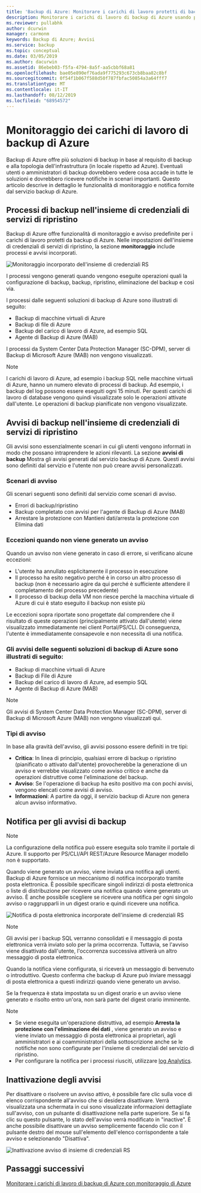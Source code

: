 ```yaml
---
title: 'Backup di Azure: Monitorare i carichi di lavoro protetti di backup di Azure'
description: Monitorare i carichi di lavoro di backup di Azure usando portale di Azure
ms.reviewer: pullabhk
author: dcurwin
manager: carmonm
keywords: Backup di Azure; Avvisi
ms.service: backup
ms.topic: conceptual
ms.date: 03/05/2019
ms.author: dacurwin
ms.assetid: 86ebeb03-f5fa-4794-8a5f-aa5cbbf68a81
ms.openlocfilehash: bae05e890ef76ada9f775293c673cb8baa82c8bf
ms.sourcegitcommit: 0f54f1b067f588d50f787fbfac50854a3a64fff7
ms.translationtype: MT
ms.contentlocale: it-IT
ms.lasthandoff: 08/12/2019
ms.locfileid: "68954572"
---
```

# <a name="monitoring-azure-backup-workloads"></a>Monitoraggio dei carichi di lavoro di backup di Azure

Backup di Azure offre più soluzioni di backup in base al requisito di backup e alla topologia dell'infrastruttura (in locale rispetto ad Azure). Eventuali utenti o amministratori di backup dovrebbero vedere cosa accade in tutte le soluzioni e dovrebbero ricevere notifiche in scenari importanti. Questo articolo descrive in dettaglio le funzionalità di monitoraggio e notifica fornite dal servizio backup di Azure.

## <a name="backup-jobs-in-recovery-services-vault"></a>Processi di backup nell'insieme di credenziali di servizi di ripristino

Backup di Azure offre funzionalità di monitoraggio e avviso predefinite per i carichi di lavoro protetti da backup di Azure. Nelle impostazioni dell'insieme di credenziali di servizi di ripristino, la sezione **monitoraggio** include processi e avvisi incorporati.

![Monitoraggio incorporato dell'insieme di credenziali RS](media/backup-azure-monitoring-laworkspace/rs-vault-inbuiltmonitoring.png)

I processi vengono generati quando vengono eseguite operazioni quali la configurazione di backup, backup, ripristino, eliminazione del backup e così via.

I processi dalle seguenti soluzioni di backup di Azure sono illustrati di seguito:

  - Backup di macchine virtuali di Azure
  - Backup di file di Azure
  - Backup del carico di lavoro di Azure, ad esempio SQL
  - Agente di Backup di Azure (MAB)

I processi da System Center Data Protection Manager (SC-DPM), server di Backup di Microsoft Azure (MAB) non vengono visualizzati.

> [!NOTE]
> I carichi di lavoro di Azure, ad esempio i backup SQL nelle macchine virtuali di Azure, hanno un numero elevato di processi di backup. Ad esempio, i backup del log possono essere eseguiti ogni 15 minuti. Per questi carichi di lavoro di database vengono quindi visualizzate solo le operazioni attivate dall'utente. Le operazioni di backup pianificate non vengono visualizzate.

## <a name="backup-alerts-in-recovery-services-vault"></a>Avvisi di backup nell'insieme di credenziali di servizi di ripristino

Gli avvisi sono essenzialmente scenari in cui gli utenti vengono informati in modo che possano intraprendere le azioni rilevanti. La sezione **avvisi di backup** Mostra gli avvisi generati dal servizio backup di Azure. Questi avvisi sono definiti dal servizio e l'utente non può creare avvisi personalizzati.

### <a name="alert-scenarios"></a>Scenari di avviso
Gli scenari seguenti sono definiti dal servizio come scenari di avviso.

  - Errori di backup/ripristino
  - Backup completato con avvisi per l'agente di Backup di Azure (MAB)
  - Arrestare la protezione con Mantieni dati/arresta la protezione con Elimina dati

### <a name="exceptions-when-an-alert-is-not-raised"></a>Eccezioni quando non viene generato un avviso
Quando un avviso non viene generato in caso di errore, si verificano alcune eccezioni:

  - L'utente ha annullato esplicitamente il processo in esecuzione
  - Il processo ha esito negativo perché è in corso un altro processo di backup (non è necessario agire da qui perché è sufficiente attendere il completamento del processo precedente)
  - Il processo di backup della VM non riesce perché la macchina virtuale di Azure di cui è stato eseguito il backup non esiste più

Le eccezioni sopra riportate sono progettate dal comprendere che il risultato di queste operazioni (principalmente attivato dall'utente) viene visualizzato immediatamente nei client Portal/PS/CLI. Di conseguenza, l'utente è immediatamente consapevole e non necessita di una notifica.

### <a name="alerts-from-the-following-azure-backup-solutions-are-shown-here"></a>Gli avvisi delle seguenti soluzioni di backup di Azure sono illustrati di seguito:

  - Backup di macchine virtuali di Azure
  - Backup di File di Azure
  - Backup del carico di lavoro di Azure, ad esempio SQL
  - Agente di Backup di Azure (MAB)

> [!NOTE]
> Gli avvisi di System Center Data Protection Manager (SC-DPM), server di Backup di Microsoft Azure (MAB) non vengono visualizzati qui.

### <a name="alert-types"></a>Tipi di avviso
In base alla gravità dell'avviso, gli avvisi possono essere definiti in tre tipi:

  - **Critica**: In linea di principio, qualsiasi errore di backup o ripristino (pianificato o attivato dall'utente) provocherebbe la generazione di un avviso e verrebbe visualizzato come avviso critico e anche da operazioni distruttive come l'eliminazione del backup.
  - **Avviso**: Se l'operazione di backup ha esito positivo ma con pochi avvisi, vengono elencati come avvisi di avviso.
  - **Informazioni**: A partire da oggi, il servizio backup di Azure non genera alcun avviso informativo.

## <a name="notification-for-backup-alerts"></a>Notifica per gli avvisi di backup

> [!NOTE]
> La configurazione della notifica può essere eseguita solo tramite il portale di Azure. Il supporto per PS/CLI/API REST/Azure Resource Manager modello non è supportato.

Quando viene generato un avviso, viene inviata una notifica agli utenti. Backup di Azure fornisce un meccanismo di notifica incorporato tramite posta elettronica. È possibile specificare singoli indirizzi di posta elettronica o liste di distribuzione per ricevere una notifica quando viene generato un avviso. È anche possibile scegliere se ricevere una notifica per ogni singolo avviso o raggrupparli in un digest orario e quindi ricevere una notifica.

![Notifica di posta elettronica incorporate dell'insieme di credenziali RS](media/backup-azure-monitoring-laworkspace/rs-vault-inbuiltnotification.png)

> [!NOTE]
> Gli avvisi per i backup SQL verranno consolidati e il messaggio di posta elettronica verrà inviato solo per la prima occorrenza. Tuttavia, se l'avviso viene disattivato dall'utente, l'occorrenza successiva attiverà un altro messaggio di posta elettronica.

Quando la notifica viene configurata, si riceverà un messaggio di benvenuto o introduttivo. Questo conferma che backup di Azure può inviare messaggi di posta elettronica a questi indirizzi quando viene generato un avviso.<br>

Se la frequenza è stata impostata su un digest orario e un avviso viene generato e risolto entro un'ora, non sarà parte del digest orario imminente.

> [!NOTE]
>
> * Se viene eseguita un'operazione distruttiva, ad esempio **Arresta la protezione con l'eliminazione dei dati** , viene generato un avviso e viene inviato un messaggio di posta elettronica ai proprietari, agli amministratori e ai coamministratori della sottoscrizione anche se le notifiche non sono configurate per l'insieme di credenziali del servizio di ripristino.
> * Per configurare la notifica per i processi riusciti, utilizzare [log Analytics](backup-azure-monitoring-use-azuremonitor.md#using-log-analytics-workspace).

## <a name="inactivating-alerts"></a>Inattivazione degli avvisi

Per disattivare o risolvere un avviso attivo, è possibile fare clic sulla voce di elenco corrispondente all'avviso che si desidera disattivare. Verrà visualizzata una schermata in cui sono visualizzate informazioni dettagliate sull'avviso, con un pulsante di disattivazione nella parte superiore. Se si fa clic su questo pulsante, lo stato dell'avviso verrà modificato in "inactive". È anche possibile disattivare un avviso semplicemente facendo clic con il pulsante destro del mouse sull'elemento dell'elenco corrispondente a tale avviso e selezionando "Disattiva".

![Inattivazione avviso di insieme di credenziali RS](media/backup-azure-monitoring-laworkspace/vault-alert-inactivation.png)



## <a name="next-steps"></a>Passaggi successivi

[Monitorare i carichi di lavoro di backup di Azure con monitoraggio di Azure](backup-azure-monitoring-use-azuremonitor.md)
